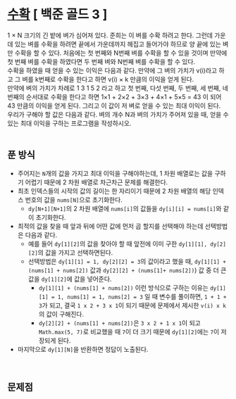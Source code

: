 # [수확](https://github.com/malvr00/Java-algorithm/blob/master/lecture2/stap9/stap9-6/src/Main.java) [ 백준 골드 3 ]
1 × N 크기의 긴 밭에 벼가 심어져 있다. 준희는 이 벼를 수확 하려고 한다. 그런데 가운데 있는 벼를 수확을 하려면 끝에서 가운데까지 헤집고 들어가야 하므로 양 끝에 있는 벼만 수확을 할 수 있다. 처음에는 첫 번째와 N번째 벼를 수확을 할 수 있을 것이며 만약에 첫 번째 벼를 수확을 하였다면 두 번째 벼와 N번째 벼를 수확을 할 수 있다.<br/>
수확을 하였을 때 얻을 수 있는 이익은 다음과 같다. 만약에 그 벼의 가치가 v(i)라고 하고 그 벼를 k번째로 수확을 한다고 하면 v(i) × k 만큼의 이익을 얻게 된다.<br/>
만약에 벼의 가치가 차례로 1 3 1 5 2 라고 하고 첫 번째, 다섯 번째, 두 번째, 세 번째, 네 번째의 순서대로 수확을 한다고 하면 1×1 + 2×2 + 3×3 + 4×1 + 5×5 = 43 이 되어 43 만큼의 이익을 얻게 된다. 그리고 이 값이 저 벼로 얻을 수 있는 최대 이익이 된다.<br/>
우리가 구해야 할 값은 다음과 같다. 벼의 개수 N과 벼의 가치가 주어져 있을 때, 얻을 수 있는 최대 이익을 구하는 프로그램을 작성하시오.<br/>
<br/>

## 푼 방식
- 주어지는 `N`개의 값을 가지고 최대 이익을 구해야하는데, 1 차원 배열로는 값을 구하기 어렵기 때문에 2 차원 배열로 차근차근 문제를 해결한다.
- 최초 인덱스들의 시작의 값의 길이는 한 자리이기 때문에 2 차원 배열의 해당 인덱스 번호의 값을 `nums[N]`으로 초기화한다.
  - `dy[N+1][N+1]`의 2 차원 배열에 `nums[i]`의 값들을 `dy[i][i] = nums[i]`와 같이 초기화한다.
- 최적의 값을 찾을 때 앞과 뒤에 어떤 값에 먼저 곱 할지를 선택해야 하는데 선택방법은 다음과 같다.
  - 예를 들어 `dy[1][2]`의 값을 찾아야 할 때 앞전에 이미 구한 `dy[1][1], dy[2][2]`의 값을 가지고 선택하면된다.
  - 선택방법은 `dy[1][1] = 1, dy[2][2] = 3`의 값이라고 했을 때, `dy[1][1] + (nums[1] + nums[2])` 값과 `dy[2][2] + (nums[1]+ nums[2])`) 값 중 더 큰 값을 `dy[1][2]`에 값을 넣어준다.
    - `dy[1][1] + (nums[1] + nums[2])` 이런 방식으로 구하는 이유는 `dy[1][1] = 1, nums[1] = 1, nums[2] = 3` 일 때 변수를 풀이하면, `1 + 1 + 3`가 되고, 결국 `1 x 2 + 3 x 1`이 되기 때문에 문제에서 제시한 `v(i) x k`의 값이 구해진다.
    - `dy[2][2] + (nums[1] + nums[2])`은 `3 x 2 + 1 x 1`이 되고 `Math.max(5, 7)`로 비교했을 때 `7`이 더 크기 때문에 `dy[1][2]`에는 `7`이 저장되게 된다.
- 마지막으로 `dy[1][N]`을 반환하면 정답이 노출된다.

<br/>

## 문제점